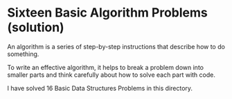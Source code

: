 # Sixteen Basic Algorithm Problems (solution)

An algorithm is a series of step-by-step instructions that describe how to do something.

To write an effective algorithm, it helps to break a problem down into smaller parts and think carefully about how to solve each part with code.

I have solved 16 Basic Data Structures Problems in this directory.
